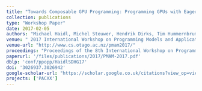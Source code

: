 ```yaml
---
title: "Towards Composable GPU Programming: Programming GPUs with Eager Actions and Lazy Views"
collection: publications
type: "Workshop Paper"
date: 2017-02-05
authors: "Michael Haidl, Michel Steuwer, Hendrik Dirks, Tim Hummernbrum, Sergei Gorlatch"
venue: " 2017 International Workshop on Programming Models and Applications for Multicores and Manycores (PMAM) @ PPoPP"
venue-url: "http://www.cs.otago.ac.nz/pmam2017/"
proceedings: "Proceedings of the 8th International Workshop on Programming Models and Applications for Multicores and Manycores, PMAM@PPoPP 2017, Austin, TX, USA, February 5, 2017"
paperurl: '/files/publications/2017/PMAM-2017.pdf'
dblp: 'conf/ppopp/HaidlSDHG17'
doi: '3026937.3026942'
google-scholar-url: "https://scholar.google.co.uk/citations?view_op=view_citation&hl=en&user=XdXJRZEAAAAJ&cstart=20&citation_for_view=XdXJRZEAAAAJ:aqlVkmm33-oC"
projects: ['PACXX']
---
```

